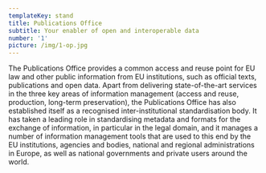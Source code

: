 ```yaml
---
templateKey: stand
title: Publications Office
subtitle: Your enabler of open and interoperable data
number: '1'
picture: /img/1-op.jpg
---
```

The Publications Office provides a common access and reuse point for EU law and other public information from EU institutions, such as official texts, publications and open data. Apart from delivering state-of-the-art services in the three key areas of information management (access and reuse, production, long-term preservation), the Publications Office has also established itself as a recognised inter-institutional standardisation body. It has taken a leading role in standardising metadata and formats for the exchange of information, in particular in the legal domain, and it manages a number of information management tools that are used to this end by the EU institutions, agencies and bodies, national and regional administrations in Europe, as well as national governments and private users around the world.
